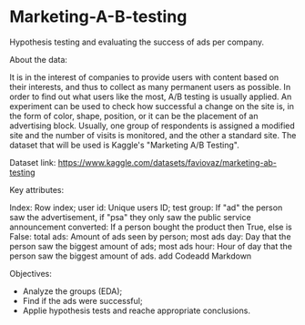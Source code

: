 # Marketing-A-B-testing
Hypothesis testing and evaluating the success of ads per company.

About the data:

It is in the interest of companies to provide users with content based on their interests, and thus to collect as many permanent users as possible. In order to find out what users like the most, A/B testing is usually applied. An experiment can be used to check how successful a change on the site is, in the form of color, shape, position, or it can be the placement of an advertising block. Usually, one group of respondents is assigned a modified site and the number of visits is monitored, and the other a standard site. The dataset that will be used is Kaggle's "Marketing A/B Testing".

Dataset link: https://www.kaggle.com/datasets/faviovaz/marketing-ab-testing

Key attributes:

Index: Row index;
user id: Unique users ID;
test group: If "ad" the person saw the advertisement, if "psa" they only saw the public service announcement
converted: If a person bought the product then True, else is False:
total ads: Amount of ads seen by person;
most ads day: Day that the person saw the biggest amount of ads;
most ads hour: Hour of day that the person saw the biggest amount of ads.
add Codeadd Markdown

Objectives:

- Analyze the groups (EDA);
- Find if the ads were successful;
- Applie hypothesis tests and reache appropriate conclusions.
